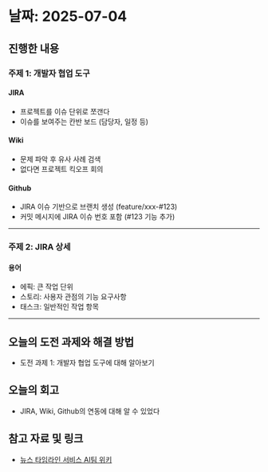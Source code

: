 # 날짜: 2025-07-04

## 진행한 내용
### 주제 1: 개발자 협업 도구
#### JIRA
- 프로젝트를 이슈 단위로 쪼갠다
- 이슈를 보여주는 칸반 보드 (담당자, 일정 등)

#### Wiki
- 문제 파악 후 유사 사례 검색
- 없다면 프로젝트 킥오프 회의

#### Github
- JIRA 이슈 기반으로 브랜치 생성 (feature/xxx-#123)
- 커밋 메시지에 JIRA 이슈 번호 포함 (#123 기능 추가)

---

### 주제 2: JIRA 상세
#### 용어
- 에픽: 큰 작업 단위
- 스토리: 사용자 관점의 기능 요구사항
- 태스크: 일반적인 작업 항목

---

## 오늘의 도전 과제와 해결 방법
- 도전 과제 1: 개발자 협업 도구에 대해 알아보기

## 오늘의 회고
- JIRA, Wiki, Github의 연동에 대해 알 수 있었다

## 참고 자료 및 링크
- [뉴스 타임라인 서비스 AI팀 위키](https://github.com/100-hours-a-week/18-team-timeline-wiki/wiki/AI-Wiki)
